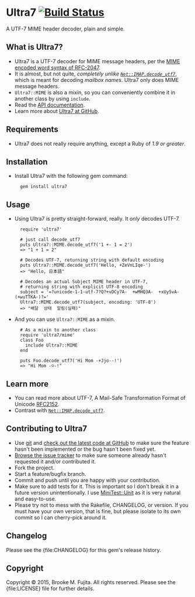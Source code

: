 # Ultra7 [![Build Status](https://travis-ci.org/buruzaemon/ultra7.svg?branch=master)](https://travis-ci.org/buruzaemon/ultra7) 

A UTF-7 MIME header decoder, plain and simple.

## What is Ultra7?

* Ultra7 is a UTF-7 decoder for MIME message headers, per the [MIME encoded word syntax of RFC-2047](http://tools.ietf.org/html/rfc2047).
* It is almost, but not quite, *completely unlike [`Net::IMAP.decode_utf7`](http://ruby-doc.org/stdlib-2.0.0/libdoc/net/imap/rdoc/Net/IMAP.html#method-c-decode_utf7)*, which is meant for decoding *mailbox names*. Ultra7 only does MIME message headers.
* `Ultra7::MIME` is also a mixin, so you can conveniently combine it in another class by using
`include`.
* Read the [API documentation](http://www.rubydoc.info/gems/ultra7).
* Learn more about [Ultra7 at GitHub](https://github.com/buruzaemon/ultra7).


## Requirements

* Ultra7 does not really require anything, except a Ruby of _1.9 or greater_.


## Installation

* Install Ultra7 with the following gem command:

        gem install ultra7


## Usage

* Using Ultra7 is pretty straight-forward, really. It _only_ decodes UTF-7.

        require 'ultra7'
    
        # just call decode_utf7
        puts Ultra7::MIME.decode_utf7('1 +- 1 = 2')
        => "1 + 1 = 2"
    
        # Decodes UTF-7, returning string with default encoding
        puts Ultra7::MIME.decode_utf7('Hello, +ZeVnLIqe-')
        => "Hello, 日本語"
    
        # Decodes an actual Subject MIME header in UTF-7,
        # returning string with explicit UTF-8 encoding
        subject = '=?unicode-1-1-utf-7?Q?+vDCy7A-  +wMHQ3A-  +xUy5vA-(+wuTTKA-)?='
        Ultra7::MIME.decode_utf7(subject, encoding: 'UTF-8')
        => "배달  상태  알림(실패)"

    
* And you can use `Ultra7::MIME` as a mixin.
    
        # As a mixin to another class
        require 'ultra7/mime'
        class Foo
          include Ultra7::MIME
        end
    
        puts Foo.decode_utf7('Hi Mom -+Jjo--!')
        => "Hi Mom -☺-!" 


## Learn more 
- You can read more about UTF-7, A Mail-Safe Transformation Format of Unicode [RFC2152](https://tools.ietf.org/html/rfc2152).
- Contrast with
  [`Net::IMAP.decode_utf7`](http://ruby-doc.org/stdlib-1.9.3/libdoc/net/imap/rdoc/Net/IMAP.html#method-c-decode_utf7).

## Contributing to Ultra7
-  Use [git](http://git-scm.com/) and [check out the latest code at GitHub](https://github.com/buruzaemon/ultra7) to make sure the feature hasn't been implemented or the bug hasn't been fixed yet.
-  [Browse the issue tracker](https://github.com/buruzaemon/ultra7/issues) to make sure someone already hasn't requested it and/or contributed it.
-  Fork the project.
-  Start a feature/bugfix branch.
-  Commit and push until you are happy with your contribution.
-  Make sure to add tests for it. This is important so I don't break it in a future version unintentionally. I use [MiniTest::Unit](http://rubydoc.info/gems/minitest/MiniTest/Unit) as it is very natural and easy-to-use.
-  Please try not to mess with the Rakefile, CHANGELOG, or version. If you must have your own version, that is fine, but please isolate to its own commit so I can cherry-pick around it.

## Changelog
Please see the {file:CHANGELOG} for this gem's release history.

## Copyright
Copyright &copy; 2015, Brooke M. Fujita. All rights reserved. Please see the {file:LICENSE} file for further details.
